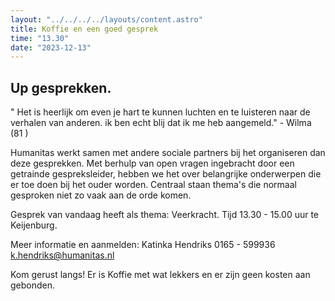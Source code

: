 ```yaml
---
layout: "../../../../layouts/content.astro"
title: Koffie en een goed gesprek
time: "13.30"
date: "2023-12-13"
---
```


## Up gesprekken.

" Het is heerlijk om even je hart te kunnen luchten en te luisteren naar de verhalen van anderen.
ik ben echt blij dat ik me heb aangemeld." - Wilma (81 )

Humanitas werkt samen met andere sociale partners bij het organiseren dan deze gesprekken.
Met berhulp van open vragen ingebracht door een getrainde gespreksleider, 
hebben we het over belangrijke onderwerpen die er toe doen bij het ouder worden.
Centraal staan thema's die normaal gesproken niet zo vaak aan de orde komen.

Gesprek van vandaag heeft als thema: Veerkracht.
Tijd 13.30 - 15.00 uur te Keijenburg.

Meer informatie en aanmelden:
Katinka Hendriks
0165 - 599936
k.hendriks@humanitas.nl

Kom gerust langs!
Er is Koffie met wat lekkers en er zijn geen kosten aan gebonden.
